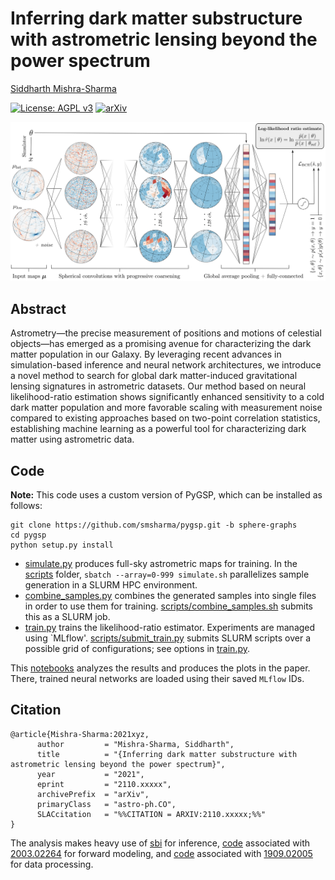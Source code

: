 # Inferring dark matter substructure with astrometric lensing beyond the power spectrum

[Siddharth Mishra-Sharma](smsharma@mit.edu)

[![License: AGPL v3](https://img.shields.io/badge/License-AGPL%20v3-blue.svg)](https://www.gnu.org/licenses/agpl-3.0)
[![arXiv](https://img.shields.io/badge/arXiv-2110.xxxxx%20-green.svg)](https://arxiv.org/abs/2110.xxxxx)

![Summary of model.](paper/arXiv-v1/figures/hig.png)

## Abstract

Astrometry&mdash;the precise measurement of positions and motions of celestial objects&mdash;has emerged as a promising avenue for characterizing the dark matter population in our Galaxy. By leveraging recent advances in simulation-based inference and neural network architectures, we introduce a novel method to search for global dark matter-induced gravitational lensing signatures in astrometric datasets. Our method based on neural likelihood-ratio estimation shows significantly enhanced sensitivity to a cold dark matter population and more favorable scaling with measurement noise compared to existing approaches based on two-point correlation statistics, establishing machine learning as a powerful tool for characterizing dark matter using astrometric data. 

## Code

**Note:** This code uses a custom version of PyGSP, which can be installed as follows:
```
git clone https://github.com/smsharma/pygsp.git -b sphere-graphs
cd pygsp
python setup.py install
```

- [simulate.py](simulate.py) produces full-sky astrometric maps for training. In the [scripts](scripts/) folder, `sbatch --array=0-999 simulate.sh` parallelizes sample generation in a SLURM HPC environment.
- [combine_samples.py](combine_samples.py) combines the generated samples into single files in order to use them for training. [scripts/combine_samples.sh](scripts/combine_samples.sh) submits this as a SLURM job.
- [train.py](train.py) trains the likelihood-ratio estimator. Experiments are managed using `MLflow'. [scripts/submit_train.py](scripts/submit_train.py) submits SLURM scripts over a possible grid of configurations; see options in [train.py](trian.py).

This [notebooks](notebooks/01_analysis.ipynb) analyzes the results and produces the plots in the paper. There, trained neural networks are loaded using their saved `MLflow` IDs.

## Citation

```
@article{Mishra-Sharma:2021xyz,
      author         = "Mishra-Sharma, Siddharth",
      title          = "{Inferring dark matter substructure with astrometric lensing beyond the power spectrum}",
      year           = "2021",
      eprint         = "2110.xxxxx",
      archivePrefix  = "arXiv",
      primaryClass   = "astro-ph.CO",
      SLACcitation   = "%%CITATION = ARXIV:2110.xxxxx;%%"
}
```

The analysis makes heavy use of [sbi](https://github.com/mackelab/sbi) for inference, [code](https://github.com/smsharma/astrometry-lensing-correlations) associated with [2003.02264](https://arxiv.org/abs/2003.02264) for forward modeling, and [code](https://github.com/smsharma/mining-for-substructure-lens) associated with [1909.02005](https://arxiv.org/abs/1909.02005) for data processing.